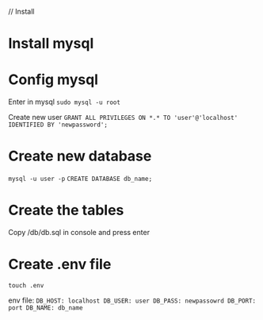 // Install

# Install mysql #

# Config mysql #

Enter in mysql
`
sudo mysql -u root
`

Create new user
`
GRANT ALL PRIVILEGES ON *.* TO 'user'@'localhost' IDENTIFIED BY 'newpassword';
`

# Create new database #
`
mysql -u user -p
`
`
CREATE DATABASE db_name;
`

# Create the tables #
Copy /db/db.sql in console and press enter


# Create .env file #

`
touch .env
`

env file:
`
DB_HOST: localhost
DB_USER: user
DB_PASS: newpassowrd
DB_PORT: port
DB_NAME: db_name
`


